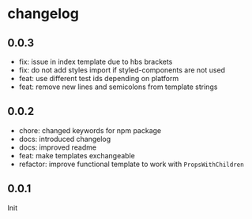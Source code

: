 # changelog

## 0.0.3

- fix: issue in index template due to hbs brackets
- fix: do not add styles import if styled-components are not used
- feat: use different test ids depending on platform
- feat: remove new lines and semicolons from template strings

## 0.0.2

- chore: changed keywords for npm package
- docs: introduced changelog
- docs: improved readme
- feat: make templates exchangeable
- refactor: improve functional template to work with `PropsWithChildren`

## 0.0.1

Init

